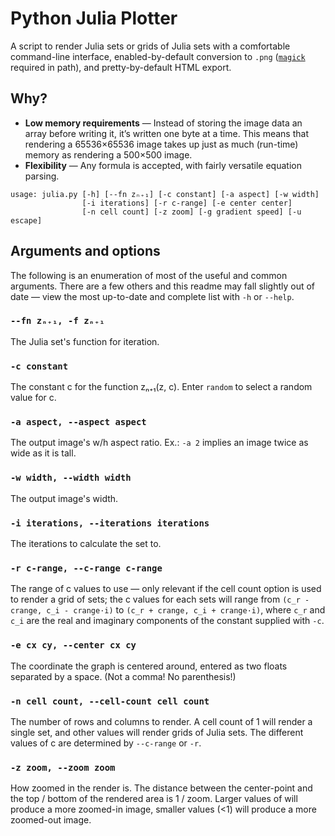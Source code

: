 # Python Julia Plotter

A script to render Julia sets or grids of Julia sets with a comfortable
command-line interface, enabled-by-default conversion to `.png` ([`magick`][1]
required in path), and pretty-by-default HTML export.

## Why?

* **Low memory requirements** — Instead of storing the image data  an array
  before writing it, it’s written one byte at a time. This means that rendering
  a 65536×65536 image takes up just as much (run-time) memory as rendering a
  500×500 image.
* **Flexibility** — Any formula is accepted, with fairly versatile equation
  parsing.

```
usage: julia.py [-h] [--fn zₙ₊₁] [-c constant] [-a aspect] [-w width]
                [-i iterations] [-r c-range] [-e center center]
                [-n cell count] [-z zoom] [-g gradient speed] [-u escape]
```

## Arguments and options

The following is an enumeration of most of the useful and common arguments.
There are a few others and this readme may fall slightly out of date — view the
most up-to-date and complete list with `-h` or `--help`.

### `--fn zₙ₊₁, -f zₙ₊₁`

The Julia set's function for iteration.

### `-c constant`

The constant c for the function zₙ₊₁(z, c). Enter `random` to select a random
value for c.

### `-a aspect, --aspect aspect`

The output image's w/h aspect ratio. Ex.: `-a 2` implies an image twice as wide
as it is tall.

### `-w width, --width width`

The output image's width.

### `-i iterations, --iterations iterations`

The iterations to calculate the set to.

### `-r c-range, --c-range c-range`

The range of c values to use — only relevant if the cell count option is used to
render a grid of sets; the c values for each sets will range from `(c_r -
crange, c_i - crange·i)` to `(c_r + crange, c_i + crange·i)`, where `c_r` and
`c_i` are the real and imaginary components of the constant supplied with `-c`.

### `-e cx cy, --center cx cy`

The coordinate the graph is centered around, entered as two floats separated by
a space. (Not a comma! No parenthesis!)

### `-n cell count, --cell-count cell count`

The number of rows and columns to render. A cell count of 1 will render a single
set, and other values will render grids of Julia sets. The different values of c
are determined by `--c-range` or `-r`.

### `-z zoom, --zoom zoom `

How zoomed in the render is. The distance between the center-point and the top /
bottom of the rendered area is 1 / zoom. Larger values of will produce a more
zoomed-in image, smaller values (<1) will produce a more zoomed-out image.

[1]: https://www.imagemagick.org/script/index.php
